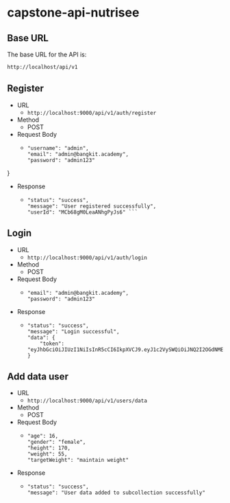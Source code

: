 ﻿# capstone-api-nutrisee

## Base URL
The base URL for the API is:
```bash
http://localhost/api/v1
```

## Register
- URL
  - ```http://localhost:9000/api/v1/auth/register ```
- Method
  - POST
- Request Body
  - ``` {
    "username": "admin",
    "email": "admin@bangkit.academy",
    "password": "admin123"
} 
- Response
  - ``` 
    "status": "success",
    "message": "User registered successfully",
    "userId": "MCb68gM0LeaANhgPyJs6" ```
    
## Login
- URL
  - ```http://localhost:9000/api/v1/auth/login```
- Method
  - POST
- Request Body
  - ``` 
    "email": "admin@bangkit.academy",
    "password": "admin123"
- Response
  - ``` 
    "status": "success",
    "message": "Login successful",
    "data": {
        "token": "eyJhbGciOiJIUzI1NiIsInR5cCI6IkpXVCJ9.eyJ1c2VySWQiOiJNQ2I2OGdNMExlYUFOaGdQeUpzNiIsImVtYWlsIjoienp6QGJhbmdraXQuYWNhZGVteSIsInVzZXJuYW1lIjoienp6IiwiaWF0IjoxNzMyODg3NjU0LCJleHAiOjE3MzI4OTEyNTR9.OIAgyj5pQ11Ci1EwCgEsvj8xSWmPhshBHiqLMVuMWM4"
    }
    ```

## Add data user
- URL
  - ```http://localhost:9000/api/v1/users/data```
- Method
  - POST
- Request Body
  - ```
    "age": 16,
    "gender": "female",
    "height": 170,
    "weight": 55,
    "targetWeight": "maintain weight"
- Response
  - ```
    "status": "success",
    "message": "User data added to subcollection successfully"
    

